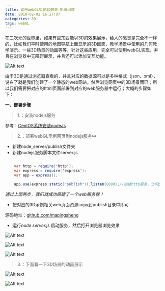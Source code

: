 ```yaml
---
title: 运用webGL实现3D效果-机器组装
date: 2018-02-02 16:27:07
categories: 3D
tags: webGL
---
```


在二次元的世界里，如果有些东西能以3D的效果展示，给人的感觉是完全不一样的，比如我们平时使用的地图导航上面显示的3D画面、教学场景中使用的几何教学演示、一些3D场景的动画等等，针对这些应用，完全可以使用webGL实现，并且在浏览器中无障碍展示，并且还可以添加交互功能。

![Alt text](http://soujava.com/images/webgl1.png)

<!--more-->

由于3D是通过浏览器查看的，并且对应的数据源可以是多种格式（json、xml），说白了就是我们创建了一个静态的web网站，然后浏览网页中的3D场景而已；所以我们需要把对应的html页面部署到对应的web服务器中运行；大概的步骤如下：

**一、部署步骤**

>1.：安装nodejs服务

参考：[CentOS系统安装nodeJs](http://soujava.com/CentOS%E7%B3%BB%E7%BB%9F%E5%AE%89%E8%A3%85nodeJs/)

>2.：部署webGL示例网页到nodejs服务中


- 新建node_server/publish文件夹
- 新建nodejs服务脚本文件server.js

```java

	var http = require('http');
	var express = require('express');
	var app = express();

	app.use(express.static("publish")).listen(8080);//创建http服务，访问publish文件夹中的资源，并监听8080端口，等同于启动了tomcat服务

```

*通过上面两步，我们就成功搭建了一个web服务器！*

- 把对应的3D示例相关web页面资源copy到publish目录中即可

 源码地址：[github.com/mapingsheng	](https://github.com/mapingsheng/webGL/tree/master/node_server_demo)

- 运行*node server.js* 启动服务，然后打开浏览器浏览效果

![Alt text](http://soujava.com/images/webgl2.png)

![Alt text](http://soujava.com/images/webgl3.png)

![Alt text](http://soujava.com/images/webgl4.png)


>3.：下面看一下3D场景的动画展示

![Alt text](http://soujava.com/images/webgl5.gif)

![Alt text](http://soujava.com/images/webgl6.gif)